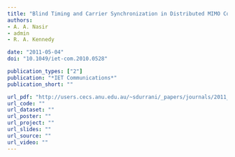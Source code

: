 ```yaml
---
title: "Blind Timing and Carrier Synchronization in Distributed MIMO Communication Systems"
authors:
- A. A. Nasir
- admin
- R. A. Kennedy

date: "2011-05-04"
doi: "10.1049/iet-com.2010.0528"

publication_types: ["2"]
publication: "*IET Communications*"
publication_short: ""

url_pdf: "http://users.cecs.anu.edu.au/~sdurrani/_papers/journals/2011_iet.pdf"
url_code: ""
url_dataset: ""
url_poster: ""
url_project: ""
url_slides: ""
url_source: ""
url_video: ""
---
```

